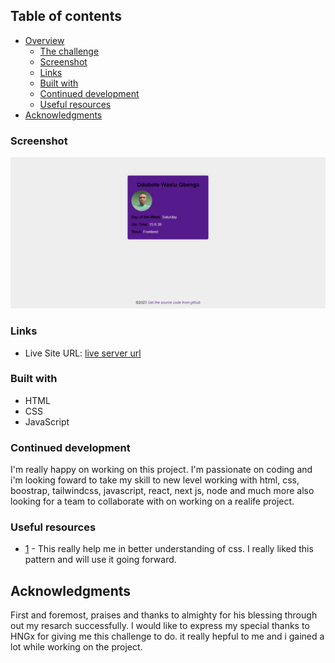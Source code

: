 ## Table of contents

- [Overview](#overview)
  - [The challenge](#the-challenge)
  - [Screenshot](#screenshot)
  - [Links](#links)
  - [Built with](#built-with)
  - [Continued development](#continued-development)
  - [Useful resources](#useful-resources)
- [Acknowledgments](#acknowledgments)

### Screenshot

![](/images/screnchoot.png)

### Links

- Live Site URL: [live server url](https://wascodevprofile.netlify.app/)

### Built with

- HTML
- CSS
- JavaScript

### Continued development

I'm really happy on working on this project. I'm passionate on coding and i'm looking foward to take my skill to new level working with html, css, boostrap, tailwindcss, javascript, react, next js, node and much more also looking for a team to collaborate with on working on a realife project.

### Useful resources

- [1](https://developer.mozilla.org/en-US/docs/Web/CSS) - This really help me in better understanding of css. I really liked this pattern and will use it going forward.

## Acknowledgments

First and foremost, praises and thanks to almighty for his blessing through out my resarch successfully.
I would like to express my special thanks to HNGx for giving me this challenge to do. it really hepful to me and i gained a lot while working on the project.
